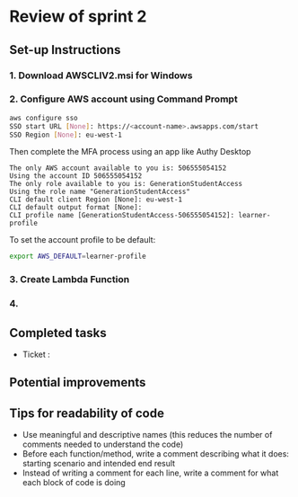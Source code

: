# Review of sprint 2

## Set-up Instructions

### 1. Download AWSCLIV2.msi for Windows


### 2. Configure AWS account using Command Prompt
```sh
aws configure sso
SSO start URL [None]: https://<account-name>.awsapps.com/start
SSO Region [None]: eu-west-1
```
Then complete the MFA process using an app like Authy Desktop
```
The only AWS account available to you is: 506555054152
Using the account ID 506555054152
The only role available to you is: GenerationStudentAccess
Using the role name "GenerationStudentAccess"
CLI default client Region [None]: eu-west-1
CLI default output format [None]:
CLI profile name [GenerationStudentAccess-506555054152]: learner-profile
```
To set the account profile to be default:
```sh
export AWS_DEFAULT=learner-profile
```

### 3. Create Lambda Function


### 4. 


## Completed tasks
-  Ticket :

## Potential improvements


## Tips for readability of code
- Use meaningful and descriptive names (this reduces the number of comments needed to understand the code)
- Before each function/method, write a comment describing what it does: starting scenario and intended end result
- Instead of writing a comment for each line, write a comment for what each block of code is doing


